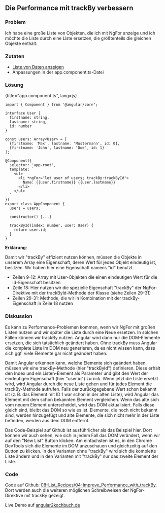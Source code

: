 ## Die Performance mit trackBy verbessern

### Problem

Ich habe eine große Liste von Objekten, die ich mit NgFor anzeige und ich möchte die Liste durch eine Liste ersetzen, die größtenteils die gleichen Objekte enthält.

### Zutaten

* [Liste von Daten anzeigen](#c03-data-list)
* Anpassungen in der app.component.ts-Datei

### Lösung

{title="app.component.ts", lang=js}
```
import { Component } from '@angular/core';

interface User {
  firstname: string,
  lastname: string,
  id: number
}

const users: Array<User> = [
  {firstname: 'Max', lastname: 'Mustermann', id: 0},
  {firstname: 'John', lastname: 'Doe', id: 1}
];

@Component({
  selector: 'app-root',
  template: `
    <ul>
      <li *ngFor="let user of users; trackBy:trackById">
        Name: {{user.firstname}} {{user.lastname}}
      </li>
    </ul>
  `
})
export class AppComponent {
  users = users;

  constructor() {...}

  trackById(index: number, user: User) {
    return user.id;
  }
}
```

__Erklärung__:

Damit wir "trackBy" effizient nutzen können, müssen die Objekte in unserem Array eine Eigenschaft, deren Wert für jedes Objekt eindeutig ist, besitzen.
Wir haben hier eine Eigenschaft namens "id" benutzt.

* Zeilen 9-12: Array mit User-Objekten die einen eindeutigen Wert für die id-Eigenschaft besitzen
* Zeile 18: Hier nutzen wir die spezielle Eigenschaft "trackBy" der NgFor-Direktive mit der trackById-Methode der Klasse (siehe Zeilen 29-31)
* Zeilen 29-31: Methode, die wir in Kombination mit der trackBy-Eigenschaft in Zeile 18 nutzen

### Diskussion

Es kann zu Performance-Problemen kommen, wenn wir NgFor mit großen Listen nutzen und wir später die Liste durch eine Neue ersetzen.
In solchen Fällen können wir trackBy nutzen. Angular wird dann nur die DOM-Elemente ersetzen, die sich tatsächlich geändert haben.
Ohne trackBy muss Angular die komplete Liste im DOM neu generieren, da es nicht wissen kann, dass sich ggf. viele Elemente gar nicht geändert haben.

Damit Angular erkennen kann, welche Elemente sich geändert haben, müssen wir eine trackBy-Methode (hier "trackById") definieren.
Diese erhält den Index und ein Listen-Element als Parameter und gibt den Wert der eindeutigen Eigenschaft (hier "user.id") zurück.
Wenn jetzt die Liste ersetzt wird, wird Angular durch die neue Liste gehen und für jedes Element die trackBy-Methode aufrufen.
Falls der zurückgegebene Wert schon bekannt ist (z. B. das Element mit ID 1 war schon in der alten Liste), wird Angular das Element mit dem schon bekannten Element vergleichen.
Wenn das alte sich vom neuem Element unterscheidet, wird das DOM aktualisiert.
Falls diese gleich sind, bleibt das DOM so wie es ist.
Elemente, die noch nicht bekannt sind, werden hinzugefügt und alte Elemente, die sich nicht mehr in der Liste befinden, werden aus dem DOM entfernt.

Das Code-Beispiel auf Github ist ausführlicher als das Beispiel hier. Dort können wir auch sehen, wie sich in jedem Fall das DOM verändert, wenn wir auf den "New List" Button klicken.
Am einfachsten ist es, in den Chrome DevTools sich die Elemente im DOM anzuschauen und gleichzeitig auf den Button zu klicken.
In den Varianten ohne "trackBy" wird sich die komplette Liste ändern und in den Varianten mit "trackBy" nur das zweite Element der Liste.

### Code

Code auf Github: [08-List\_Recipes/04-Improve\_Performance\_with\_trackBy](https://github.com/jsperts/angular2_kochbuch_code/tree/master/08-List_Recipes/04-Improve_Performance_with_trackBy).
Dort werden auch die weiteren möglichen Schreibweisen der NgFor-Direktive mit trackBy gezeigt.

Live Demo auf [angular2kochbuch.de](http://angular2kochbuch.de/examples/code/08-List_Recipes/04-Improve_Performance_with_trackBy/index.html)

